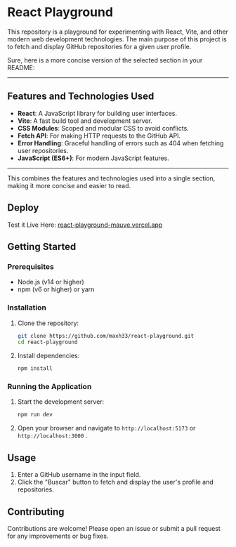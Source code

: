 # React Playground

This repository is a playground for experimenting with React, Vite, and other modern web development technologies. The main purpose of this project is to fetch and display GitHub repositories for a given user profile.

Sure, here is a more concise version of the selected section in your README:

---

## Features and Technologies Used

- **React**: A JavaScript library for building user interfaces.
- **Vite**: A fast build tool and development server.
- **CSS Modules**: Scoped and modular CSS to avoid conflicts.
- **Fetch API**: For making HTTP requests to the GitHub API.
- **Error Handling**: Graceful handling of errors such as 404 when fetching user repositories.
- **JavaScript (ES6+)**: For modern JavaScript features.

---

This combines the features and technologies used into a single section, making it more concise and easier to read.

## Deploy 


Test it Live Here: [react-playground-mauve.vercel.app](https://react-playground-mauve.vercel.app/)


## Getting Started

### Prerequisites

- Node.js (v14 or higher)
- npm (v6 or higher) or yarn

### Installation

1. Clone the repository:
   ```sh
   git clone https://github.com/maxh33/react-playground.git
   cd react-playground
   ```

2. Install dependencies:
   ```sh
   npm install
   ```

### Running the Application

1. Start the development server:
   ```sh
   npm run dev
   ```

2. Open your browser and navigate to `http://localhost:5173` or `http://localhost:3000` .



## Usage

1. Enter a GitHub username in the input field.
2. Click the "Buscar" button to fetch and display the user's profile and repositories.


## Contributing

Contributions are welcome! Please open an issue or submit a pull request for any improvements or bug fixes.

